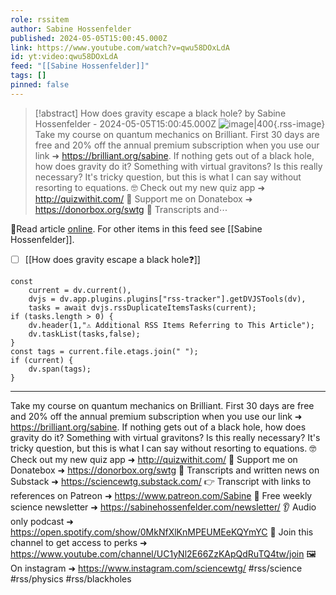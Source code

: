 ```yaml
---
role: rssitem
author: Sabine Hossenfelder
published: 2024-05-05T15:00:45.000Z
link: https://www.youtube.com/watch?v=qwu58DOxLdA
id: yt:video:qwu58DOxLdA
feed: "[[Sabine Hossenfelder]]"
tags: []
pinned: false
---
```


> [!abstract] How does gravity escape a black hole? by Sabine Hossenfelder - 2024-05-05T15:00:45.000Z
> ![image|400](https://i2.ytimg.com/vi/qwu58DOxLdA/hqdefault.jpg){.rss-image}
> Take my course on quantum mechanics on Brilliant. First 30 days are free and 20% off the annual premium subscription when you use our link ➜ https://brilliant.org/sabine. If nothing gets out of a black hole, how does gravity do it? Something with virtual gravitons? Is this really necessary? It's tricky question, but this is what I can say without resorting to equations. 🤓 Check out my new quiz app ➜ http://quizwithit.com/ 💌 Support me on Donatebox ➜ https://donorbox.org/swtg 📝 Transcripts and⋯

🔗Read article [online](https://www.youtube.com/watch?v=qwu58DOxLdA). For other items in this feed see [[Sabine Hossenfelder]].

- [ ] [[How does gravity escape a black hole❓]]

~~~dataviewjs
const
    current = dv.current(),
	dvjs = dv.app.plugins.plugins["rss-tracker"].getDVJSTools(dv),
	tasks = await dvjs.rssDuplicateItemsTasks(current);
if (tasks.length > 0) {
	dv.header(1,"⚠ Additional RSS Items Referring to This Article");
    dv.taskList(tasks,false);
}
const tags = current.file.etags.join(" ");
if (current) {
	dv.span(tags);
}
~~~

- - -
Take my course on quantum mechanics on Brilliant. First 30 days are free and 20% off the annual premium subscription when you use our link ➜ https://brilliant.org/sabine. If nothing gets out of a black hole, how does gravity do it? Something with virtual gravitons? Is this really necessary? It's tricky question, but this is what I can say without resorting to equations. 🤓 Check out my new quiz app ➜ http://quizwithit.com/ 💌 Support me on Donatebox ➜ https://donorbox.org/swtg 📝 Transcripts and written news on Substack ➜ https://sciencewtg.substack.com/ 👉 Transcript with links to references on Patreon ➜ https://www.patreon.com/Sabine 📩 Free weekly science newsletter ➜ https://sabinehossenfelder.com/newsletter/ 👂 Audio only podcast ➜ https://open.spotify.com/show/0MkNfXlKnMPEUMEeKQYmYC 🔗 Join this channel to get access to perks ➜ https://www.youtube.com/channel/UC1yNl2E66ZzKApQdRuTQ4tw/join 🖼️ On instagram ➜ https://www.instagram.com/sciencewtg/ #rss/science #rss/physics #rss/blackholes